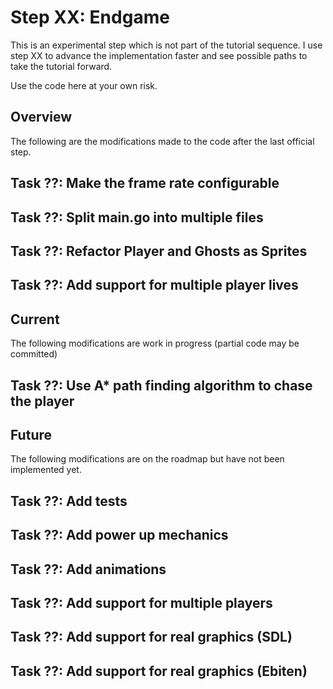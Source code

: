 # Step XX: Endgame

This is an experimental step which is not part of the tutorial sequence. I use step XX to advance the implementation faster and see possible paths to take the tutorial forward.

Use the code here at your own risk.

## Overview

The following are the modifications made to the code after the last official step.

## Task ??: Make the frame rate configurable
## Task ??: Split main.go into multiple files
## Task ??: Refactor Player and Ghosts as Sprites
## Task ??: Add support for multiple player lives

## Current

The following modifications are work in progress (partial code may be committed)

## Task ??: Use A* path finding algorithm to chase the player

## Future

The following modifications are on the roadmap but have not been implemented yet.

## Task ??: Add tests
## Task ??: Add power up mechanics
## Task ??: Add animations
## Task ??: Add support for multiple players
## Task ??: Add support for real graphics (SDL)
## Task ??: Add support for real graphics (Ebiten)